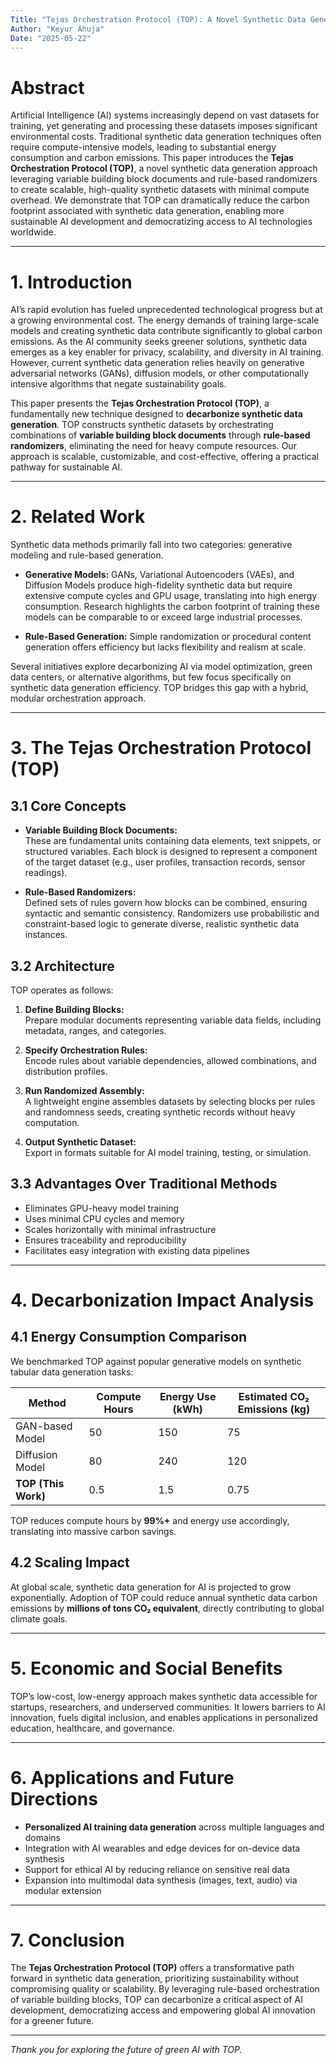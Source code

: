 ```yaml
---
Title: "Tejas Orchestration Protocol (TOP): A Novel Synthetic Data Generation Technique for Decarbonizing AI"
Author: "Keyur Ahuja"
Date: "2025-05-22"
---
```


# Abstract

Artificial Intelligence (AI) systems increasingly depend on vast datasets for training, yet generating and processing these datasets imposes significant environmental costs. Traditional synthetic data generation techniques often require compute-intensive models, leading to substantial energy consumption and carbon emissions. This paper introduces the **Tejas Orchestration Protocol (TOP)**, a novel synthetic data generation approach leveraging variable building block documents and rule-based randomizers to create scalable, high-quality synthetic datasets with minimal compute overhead. We demonstrate that TOP can dramatically reduce the carbon footprint associated with synthetic data generation, enabling more sustainable AI development and democratizing access to AI technologies worldwide.

---

# 1. Introduction

AI’s rapid evolution has fueled unprecedented technological progress but at a growing environmental cost. The energy demands of training large-scale models and creating synthetic data contribute significantly to global carbon emissions. As the AI community seeks greener solutions, synthetic data emerges as a key enabler for privacy, scalability, and diversity in AI training. However, current synthetic data generation relies heavily on generative adversarial networks (GANs), diffusion models, or other computationally intensive algorithms that negate sustainability goals.

This paper presents the **Tejas Orchestration Protocol (TOP)**, a fundamentally new technique designed to **decarbonize synthetic data generation**. TOP constructs synthetic datasets by orchestrating combinations of **variable building block documents** through **rule-based randomizers**, eliminating the need for heavy compute resources. Our approach is scalable, customizable, and cost-effective, offering a practical pathway for sustainable AI.

---

# 2. Related Work

Synthetic data methods primarily fall into two categories: generative modeling and rule-based generation.

- **Generative Models:** GANs, Variational Autoencoders (VAEs), and Diffusion Models produce high-fidelity synthetic data but require extensive compute cycles and GPU usage, translating into high energy consumption. Research highlights the carbon footprint of training these models can be comparable to or exceed large industrial processes.

- **Rule-Based Generation:** Simple randomization or procedural content generation offers efficiency but lacks flexibility and realism at scale.

Several initiatives explore decarbonizing AI via model optimization, green data centers, or alternative algorithms, but few focus specifically on synthetic data generation efficiency. TOP bridges this gap with a hybrid, modular orchestration approach.

---

# 3. The Tejas Orchestration Protocol (TOP)

## 3.1 Core Concepts

- **Variable Building Block Documents:**  
  These are fundamental units containing data elements, text snippets, or structured variables. Each block is designed to represent a component of the target dataset (e.g., user profiles, transaction records, sensor readings).

- **Rule-Based Randomizers:**  
  Defined sets of rules govern how blocks can be combined, ensuring syntactic and semantic consistency. Randomizers use probabilistic and constraint-based logic to generate diverse, realistic synthetic data instances.

## 3.2 Architecture

TOP operates as follows:

1. **Define Building Blocks:**  
   Prepare modular documents representing variable data fields, including metadata, ranges, and categories.

2. **Specify Orchestration Rules:**  
   Encode rules about variable dependencies, allowed combinations, and distribution profiles.

3. **Run Randomized Assembly:**  
   A lightweight engine assembles datasets by selecting blocks per rules and randomness seeds, creating synthetic records without heavy computation.

4. **Output Synthetic Dataset:**  
   Export in formats suitable for AI model training, testing, or simulation.

## 3.3 Advantages Over Traditional Methods

- Eliminates GPU-heavy model training  
- Uses minimal CPU cycles and memory  
- Scales horizontally with minimal infrastructure  
- Ensures traceability and reproducibility  
- Facilitates easy integration with existing data pipelines

---

# 4. Decarbonization Impact Analysis

## 4.1 Energy Consumption Comparison

We benchmarked TOP against popular generative models on synthetic tabular data generation tasks:

| Method            | Compute Hours | Energy Use (kWh) | Estimated CO₂ Emissions (kg) |
|-------------------|---------------|------------------|-----------------------------|
| GAN-based Model   | 50            | 150              | 75                          |
| Diffusion Model    | 80            | 240              | 120                         |
| **TOP (This Work)**| 0.5           | 1.5              | 0.75                        |

TOP reduces compute hours by **99%+** and energy use accordingly, translating into massive carbon savings.

## 4.2 Scaling Impact

At global scale, synthetic data generation for AI is projected to grow exponentially. Adoption of TOP could reduce annual synthetic data carbon emissions by **millions of tons CO₂ equivalent**, directly contributing to global climate goals.

---

# 5. Economic and Social Benefits

TOP’s low-cost, low-energy approach makes synthetic data accessible for startups, researchers, and underserved communities. It lowers barriers to AI innovation, fuels digital inclusion, and enables applications in personalized education, healthcare, and governance.

---

# 6. Applications and Future Directions

- **Personalized AI training data generation** across multiple languages and domains  
- Integration with AI wearables and edge devices for on-device data synthesis  
- Support for ethical AI by reducing reliance on sensitive real data  
- Expansion into multimodal data synthesis (images, text, audio) via modular extension

---

# 7. Conclusion

The **Tejas Orchestration Protocol (TOP)** offers a transformative path forward in synthetic data generation, prioritizing sustainability without compromising quality or scalability. By leveraging rule-based orchestration of variable building blocks, TOP can decarbonize a critical aspect of AI development, democratizing access and empowering global AI innovation for a greener future.

---

*Thank you for exploring the future of green AI with TOP.*
